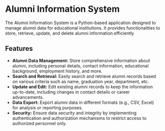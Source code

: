 # Alumni Information System

The Alumni Information System is a Python-based application designed to manage alumni data for educational institutions. It provides functionalities to store, retrieve, update, and delete alumni information efficiently

## Features

- **Alumni Data Management:** Store comprehensive information about alumni, including personal details, contact information, educational background, employment history, and more.
- **Search and Retrieval:** Easily search and retrieve alumni records based on various criteria such as name, graduation year, department, etc.
- **Update and Edit:** Edit existing alumni records to keep the information up-to-date, including changes in contact details or career advancements.
- **Data Export:** Export alumni data in different formats (e.g., CSV, Excel) for analysis or reporting purposes.
- **Security:** Ensure data security and integrity by implementing authentication and authorization mechanisms to restrict access to authorized personnel only.
